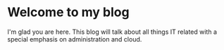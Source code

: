 # Welcome to my blog

I'm glad you are here. This blog will talk about all things IT related with a special emphasis on administration and cloud.
